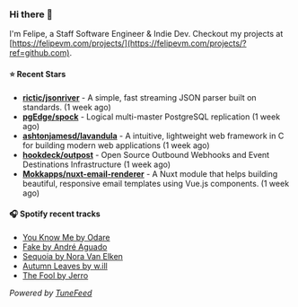 ### Hi there 👋

I'm Felipe, a Staff Software Engineer & Indie Dev. Checkout my projects at [https://felipevm.com/projects/](https://felipevm.com/projects/?ref=github.com).

#### ⭐ Recent Stars
- **[rictic/jsonriver](https://github.com/rictic/jsonriver)** - A simple, fast streaming JSON parser built on standards. (1 week ago)
- **[pgEdge/spock](https://github.com/pgEdge/spock)** - Logical multi-master PostgreSQL replication (1 week ago)
- **[ashtonjamesd/lavandula](https://github.com/ashtonjamesd/lavandula)** - A intuitive, lightweight web framework in C for building modern web applications (1 week ago)
- **[hookdeck/outpost](https://github.com/hookdeck/outpost)** - Open Source Outbound Webhooks and Event Destinations Infrastructure (1 week ago)
- **[Mokkapps/nuxt-email-renderer](https://github.com/Mokkapps/nuxt-email-renderer)** - A Nuxt module that helps building beautiful, responsive email templates using Vue.js components. (1 week ago)

#### 🎧 Spotify recent tracks
- [You Know Me by Odare](https://open.spotify.com/track/0pDUiglcDHXeS2gJ8cUCi8)
- [Fake by André Aguado](https://open.spotify.com/track/0TW43X1u6jnspQ5zJ9Uf5S)
- [Sequoia by Nora Van Elken](https://open.spotify.com/track/14ctRSlwrtunkhd6uu6PJH)
- [Autumn Leaves by w.ill](https://open.spotify.com/track/4FxdriRA0ZaRMZ17QktZdZ)
- [The Fool by Jerro](https://open.spotify.com/track/4lWZp94yvNRHC8H2z2FePw)

_Powered by [TuneFeed](https://tunefeed.app?ref=github.com)_
